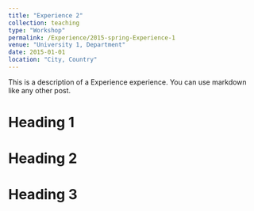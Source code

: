 ```yaml
---
title: "Experience 2"
collection: teaching
type: "Workshop"
permalink: /Experience/2015-spring-Experience-1
venue: "University 1, Department"
date: 2015-01-01
location: "City, Country"
---
```


This is a description of a Experience experience. You can use markdown like any other post.

Heading 1
======

Heading 2
======

Heading 3
======
